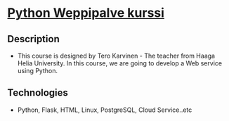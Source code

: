 # [Python Weppipalve kurssi](https://terokarvinen.com/2021/python-web-service-from-idea-to-production/)

## Description

- This course is designed by Tero Karvinen - The teacher from Haaga Helia University. In this course, we are going to develop a Web service using Python.

## Technologies

- Python, Flask, HTML, Linux, PostgreSQL, Cloud Service..etc